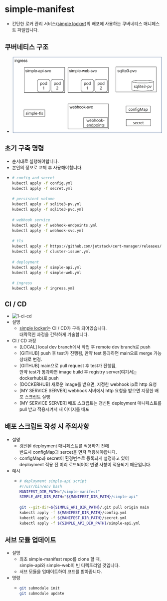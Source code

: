 # simple-manifest

- 간단한 로커 관리 서비스([simple locker](https://isthereanymerch.com))의 배포에 사용하는 쿠버네티스 매니페스트 파일입니다.

## 쿠버네티스 구조

- ![0-kubernetes-structure](./images/0-kubernetes-structure.jpg)

## 초기 구축 명령

- 순서대로 실행해야합니다.
- 본인의 정보로 교체 후 사용해야합니다.
- ```bash
  # config and secret
  kubectl apply -f config.yml
  kubectl apply -f secret.yml

  # persistent volume
  kubectl apply -f sqlite3-pv.yml
  kubectl apply -f sqlite3-pvc.yml

  # webhook service
  kubectl apply -f webhook-endpoints.yml
  kubectl apply -f webhook-svc.yml

  # tls
  kubectl apply -f https://github.com/jetstack/cert-manager/releases/download/v1.6.0/cert-manager.yaml
  kubectl apply -f cluster-issuer.yml

  # deployment
  kubectl apply -f simple-api.yml
  kubectl apply -f simple-web.yml

  # ingress
  kubectl apply -f ingress.yml
  ```

## CI / CD

- ![1-ci-cd](./images/1-ci-cd.jpg)
- 설명
  - [simple locker](https://www.coinlocker.link)는 CI / CD가 구축 되어있습니다.  
    대략적인 과정을 간략하게 기술합니다.
- CI / CD 과정
  - [LOCAL] local dev branch에서 작업 후 remote dev branch로 push
  - [GITHUB] push 후 test가 진행됨, 만약 test 통과하면 main으로 merge 가능 상태로 변경.
  - [GITHUB] main으로 pull request 후 test가 진행됨,  
     만약 test가 통과하면 image build 후 registry server(여기서는 dockerhub)로 push
  - [DOCKERHUB] 새로운 image를 받으면, 지정한 webhook ip로 http 요청
  - [MY SERVICE SERVER] webhook 서버에서 http 요청을 받으면 지정한 배포 스크립트 실행
  - [MY SERVICE SERVER] 배포 스크립트는 갱신된 deployment 매니페스트를 pull 받고 적용시켜서 새 이미지를 배포

## 배포 스크립트 작성 시 주의사항

- 설명
  - 갱신된 deployment 매니페스트를 적용하기 전에  
    반드시 configMap과 sercet을 먼저 적용해야합니다.
  - configMap과 secret이 환경변수로 등록되게 설정하고 있어  
    deployment 적용 전 미리 로드되어야 변경 사항이 적용되기 때문입니다.
- 예시
  - ```bash
    # deployment simple-api script
    #!/usr/bin/env bash
    MANIFEST_DIR_PATH="/simple-manifest"
    SIMPLE_API_DIR_PATH="${MANIFEST_DIR_PATH}/simple-api"

    git --git-dir=${SIMPLE_API_DIR_PATH}/.git pull origin main
    kubectl apply -f ${MANIFEST_DIR_PATH}/config.yml
    kubectl apply -f ${MANIFEST_DIR_PATH}/secret.yml
    kubectl apply -f ${SIMPLE_API_DIR_PATH}/simple-api.yml
    ```

## 서브 모듈 업데이트

- 설명
  - 최초 simple-manifest repo를 clone 할 때,  
    simple-api와 simple-web이 빈 디렉토리일 것입니다.
  - 서브 모듈을 업데이트하여 코드를 받아줍니다.
- 명령
  - ```bash
    git submodule init
    git submodule update
    ```
